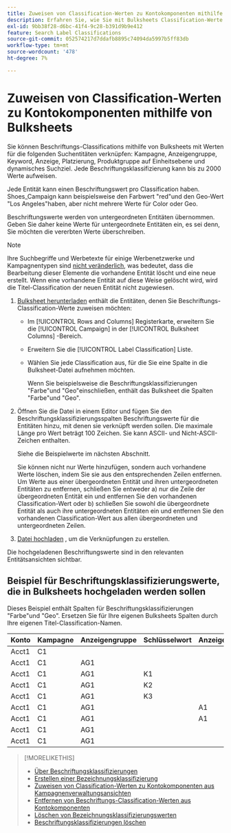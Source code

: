 ```yaml
---
title: Zuweisen von Classification-Werten zu Kontokomponenten mithilfe von Bulksheets
description: Erfahren Sie, wie Sie mit Bulksheets Classification-Werte zu Kontokomponenten zuweisen.
exl-id: 9bb38f28-d6bc-41f4-9c28-b391d9b9e412
feature: Search Label Classifications
source-git-commit: 052574217d7ddafb8895c74094da5997b5ff83db
workflow-type: tm+mt
source-wordcount: '478'
ht-degree: 7%

---
```


# Zuweisen von Classification-Werten zu Kontokomponenten mithilfe von Bulksheets

Sie können Beschriftungs-Classifications mithilfe von Bulksheets mit Werten für die folgenden Suchentitäten verknüpfen: Kampagne, Anzeigengruppe, Keyword, Anzeige, Platzierung, Produktgruppe auf Einheitsebene und dynamisches Suchziel. Jede Beschriftungsklassifizierung kann bis zu 2000 Werte aufweisen.

Jede Entität kann einen Beschriftungswert pro Classification haben. Shoes_Campaign kann beispielsweise den Farbwert &quot;red&quot;und den Geo-Wert &quot;Los Angeles&quot;haben, aber nicht mehrere Werte für Color oder Geo.

Beschriftungswerte werden von untergeordneten Entitäten übernommen. Geben Sie daher keine Werte für untergeordnete Entitäten ein, es sei denn, Sie möchten die vererbten Werte überschreiben.

>[!NOTE]
>
>Ihre Suchbegriffe und Werbetexte für einige Werbenetzwerke und Kampagnentypen sind [nicht veränderlich](/help/search-social-commerce/campaign-management/faqs-campaigns.md), was bedeutet, dass die Bearbeitung dieser Elemente die vorhandene Entität löscht und eine neue erstellt. Wenn eine vorhandene Entität auf diese Weise gelöscht wird, wird die Titel-Classification der neuen Entität nicht zugewiesen.

1. [Bulksheet herunterladen](/help/search-social-commerce/campaign-management/bulksheets/bulksheet-download.md) enthält die Entitäten, denen Sie Beschriftungs-Classification-Werte zuweisen möchten:

   * Im [!UICONTROL Rows and Columns] Registerkarte, erweitern Sie die [!UICONTROL Campaign] in der [!UICONTROL Bulksheet Columns] -Bereich.

   * Erweitern Sie die [!UICONTROL Label Classification] Liste.

   * Wählen Sie jede Classification aus, für die Sie eine Spalte in die Bulksheet-Datei aufnehmen möchten.

     Wenn Sie beispielsweise die Beschriftungsklassifizierungen &quot;Farbe&quot;und &quot;Geo&quot;einschließen, enthält das Bulksheet die Spalten &quot;Farbe&quot;und &quot;Geo&quot;.

1. Öffnen Sie die Datei in einem Editor und fügen Sie den Beschriftungsklassifizierungsspalten Beschriftungswerte für die Entitäten hinzu, mit denen sie verknüpft werden sollen. Die maximale Länge pro Wert beträgt 100 Zeichen. Sie kann ASCII- und Nicht-ASCII-Zeichen enthalten.

   Siehe die Beispielwerte im nächsten Abschnitt.

   Sie können nicht nur Werte hinzufügen, sondern auch vorhandene Werte löschen, indem Sie sie aus den entsprechenden Zeilen entfernen. Um Werte aus einer übergeordneten Entität und ihren untergeordneten Entitäten zu entfernen, schließen Sie entweder a) nur die Zeile der übergeordneten Entität ein und entfernen Sie den vorhandenen Classification-Wert oder b) schließen Sie sowohl die übergeordnete Entität als auch ihre untergeordneten Entitäten ein und entfernen Sie den vorhandenen Classification-Wert aus allen übergeordneten und untergeordneten Zeilen.

1. [Datei hochladen](/help/search-social-commerce/campaign-management/bulksheets/bulksheet-upload.md) , um die Verknüpfungen zu erstellen.

Die hochgeladenen Beschriftungswerte sind in den relevanten Entitätsansichten sichtbar.

## Beispiel für Beschriftungsklassifizierungswerte, die in Bulksheets hochgeladen werden sollen

Dieses Beispiel enthält Spalten für Beschriftungsklassifizierungen &quot;Farbe&quot;und &quot;Geo&quot;. Ersetzen Sie für Ihre eigenen Bulksheets Spalten durch Ihre eigenen Titel-Classification-Namen.

| Konto | Kampagne | Anzeigengruppe | Schlüsselwort | Anzeige | Platzierung | Bezeichnungen | Farbe | Geo |
|---|---|---|---|---|---|---|---|---|
| Acct1 | C1 | | | | | | Grün | |
| Acct1 | C1 | AG1 | | | | | | |
| Acct1 | C1 | AG1 | K1 | | | | | UK |
| Acct1 | C1 | AG1 | K2 | | | | Rot | AU |
| Acct1 | C1 | AG1 | K3 | | | | Blau | DE |
| Acct1 | C1 | AG1 | | A1 | | | | |
| Acct1 | C1 | AG1 | | A1 | | | Rot | |
| Acct1 | C1 | AG1 | | | P1 | | Rot | AU |
| Acct1 | C1 | AG1 | | | P2 | | Blau | DE |

>[!MORELIKETHIS]
>
>* [Über Beschriftungsklassifizierungen](classification-about.md)
>* [Erstellen einer Bezeichnungsklassifizierung](classification-create.md)
>* [Zuweisen von Classification-Werten zu Kontokomponenten aus Kampagnenverwaltungsansichten](classification-values-assign-campaign-management.md)
>* [Entfernen von Beschriftungs-Classification-Werten aus Kontokomponenten](classification-values-remove.md)
>* [Löschen von Bezeichnungsklassifizierungswerten](classification-values-delete.md)
>* [Beschriftungsklassifizierungen löschen](classification-delete.md)
